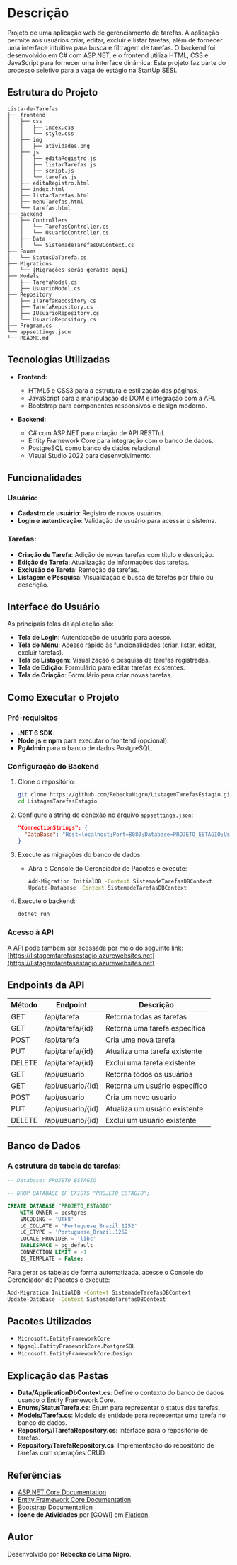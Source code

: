 # Descrição
Projeto de uma aplicação web de gerenciamento de tarefas. A aplicação permite aos usuários criar, editar, excluir e listar tarefas, além de fornecer uma interface intuitiva para busca e filtragem de tarefas. O backend foi desenvolvido em C# com ASP.NET, e o frontend utiliza HTML, CSS e JavaScript para fornecer uma interface dinâmica. Este projeto faz parte do processo seletivo para a vaga de estágio na StartUp SESI.

## Estrutura do Projeto

```
Lista-de-Tarefas
├── frontend
│   ├── css
│   │   ├── index.css
│   │   └── style.css
│   ├── img
│   │   ├── atividades.png
│   ├── js
│   │   ├── editaRegistro.js
│   │   ├── listarTarefas.js
│   │   ├── script.js
│   │   └── tarefas.js
│   ├── editaRegistro.html
│   ├── index.html
│   ├── listarTarefas.html
│   ├── menuTarefas.html
│   └── tarefas.html
├── backend
│   ├── Controllers
│   │   └── TarefasController.cs
│   │   └── UsuarioController.cs
│   ├── Data
│   │   └── SistemadeTarefasDBContext.cs
├── Enums
│   └── StatusDaTarefa.cs
├── Migrations
│   └── [Migrações serão geradas aqui]
├── Models
│   ├── TarefaModel.cs
│   ├── UsuarioModel.cs
├── Repository
│   ├── ITarefaRepository.cs
│   ├── TarefaRepository.cs
│   ├── IUsuarioRepository.cs
│   └── UsuarioRepository.cs
├── Program.cs
└── appsettings.json
└── README.md
```

## Tecnologias Utilizadas
- **Frontend**:
  - HTML5 e CSS3 para a estrutura e estilização das páginas.
  - JavaScript para a manipulação de DOM e integração com a API.
  - Bootstrap para componentes responsivos e design moderno.
  
- **Backend**:
  - C# com ASP.NET para criação de API RESTful.
  - Entity Framework Core para integração com o banco de dados.
  - PostgreSQL como banco de dados relacional.
  - Visual Studio 2022 para desenvolvimento.

## Funcionalidades

### Usuário:
- **Cadastro de usuário**: Registro de novos usuários.
- **Login e autenticação**: Validação de usuário para acessar o sistema.

### Tarefas:
- **Criação de Tarefa**: Adição de novas tarefas com título e descrição.
- **Edição de Tarefa**: Atualização de informações das tarefas.
- **Exclusão de Tarefa**: Remoção de tarefas.
- **Listagem e Pesquisa**: Visualização e busca de tarefas por título ou descrição.

## Interface do Usuário
As principais telas da aplicação são:
- **Tela de Login**: Autenticação de usuário para acesso.
- **Tela de Menu**: Acesso rápido às funcionalidades (criar, listar, editar, excluir tarefas).
- **Tela de Listagem**: Visualização e pesquisa de tarefas registradas.
- **Tela de Edição**: Formulário para editar tarefas existentes.
- **Tela de Criação**: Formulário para criar novas tarefas.

## Como Executar o Projeto

### Pré-requisitos
- **.NET 6 SDK**.
- **Node.js** e **npm** para executar o frontend (opcional).
- **PgAdmin** para o banco de dados PostgreSQL.

### Configuração do Backend
1. Clone o repositório:
   ```bash
   git clone https://github.com/RebeckaNigro/ListagemTarefasEstagio.git
   cd ListagemTarefasEstagio
   ```

2. Configure a string de conexão no arquivo `appsettings.json`:
   ```json
   "ConnectionStrings": {
     "DataBase": "Host=localhost;Port=8080;Database=PROJETO_ESTAGIO;User Id=postgres;Password=supervisor"
   }
   ```

3. Execute as migrações do banco de dados:
   - Abra o Console do Gerenciador de Pacotes e execute:
     ```bash
     Add-Migration InitialDB -Context SistemadeTarefasDBContext
     Update-Database -Context SistemadeTarefasDBContext
     ```

4. Execute o backend:
   ```bash
   dotnet run
   ```

### Acesso à API
A API pode também ser acessada por meio do seguinte link:
[https://listagemtarefasestagio.azurewebsites.net](https://listagemtarefasestagio.azurewebsites.net)

## Endpoints da API
| Método | Endpoint            | Descrição                           |
|--------|---------------------|-------------------------------------|
| GET    | /api/tarefa         | Retorna todas as tarefas            |
| GET    | /api/tarefa/{id}    | Retorna uma tarefa específica       |
| POST   | /api/tarefa         | Cria uma nova tarefa                |
| PUT    | /api/tarefa/{id}    | Atualiza uma tarefa existente       |
| DELETE | /api/tarefa/{id}    | Exclui uma tarefa existente         |
| GET    | /api/usuario        | Retorna todos os usuários           |
| GET    | /api/usuario/{id}   | Retorna um usuário específico       |
| POST   | /api/usuario        | Cria um novo usuário                |
| PUT    | /api/usuario/{id}   | Atualiza um usuário existente       |
| DELETE | /api/usuario/{id}   | Exclui um usuário existente         |

## Banco de Dados
### A estrutura da tabela de tarefas:
```sql
-- Database: PROJETO_ESTAGIO

-- DROP DATABASE IF EXISTS "PROJETO_ESTAGIO";

CREATE DATABASE "PROJETO_ESTAGIO" 
    WITH OWNER = postgres
    ENCODING = 'UTF8'
    LC_COLLATE = 'Portuguese_Brazil.1252'
    LC_CTYPE = 'Portuguese_Brazil.1252'
    LOCALE_PROVIDER = 'libc'
    TABLESPACE = pg_default
    CONNECTION LIMIT = -1
    IS_TEMPLATE = False;
```

Para gerar as tabelas de forma automatizada, acesse o Console do Gerenciador de Pacotes e execute:

```bash
Add-Migration InitialDB -Context SistemadeTarefasDBContext
Update-Database -Context SistemadeTarefasDBContext
```

## Pacotes Utilizados
- `Microsoft.EntityFrameworkCore`
- `Npgsql.EntityFrameworkCore.PostgreSQL`
- `Microsoft.EntityFrameworkCore.Design`

## Explicação das Pastas
- **Data/ApplicationDbContext.cs**: Define o contexto do banco de dados usando o Entity Framework Core.
- **Enums/StatusTarefa.cs**: Enum para representar o status das tarefas.
- **Models/Tarefa.cs**: Modelo de entidade para representar uma tarefa no banco de dados.
- **Repository/ITarefaRepository.cs**: Interface para o repositório de tarefas.
- **Repository/TarefaRepository.cs**: Implementação do repositório de tarefas com operações CRUD.

## Referências
- [ASP.NET Core Documentation](https://learn.microsoft.com/aspnet/core)
- [Entity Framework Core Documentation](https://learn.microsoft.com/ef/core)
- [Bootstrap Documentation](https://getbootstrap.com/docs)
- **Ícone de Atividades** por [GOWI] em [Flaticon](https://www.flaticon.com/br/icone-gratis/atividades_2686222).

## Autor
Desenvolvido por **Rebecka de Lima Nigro**.
